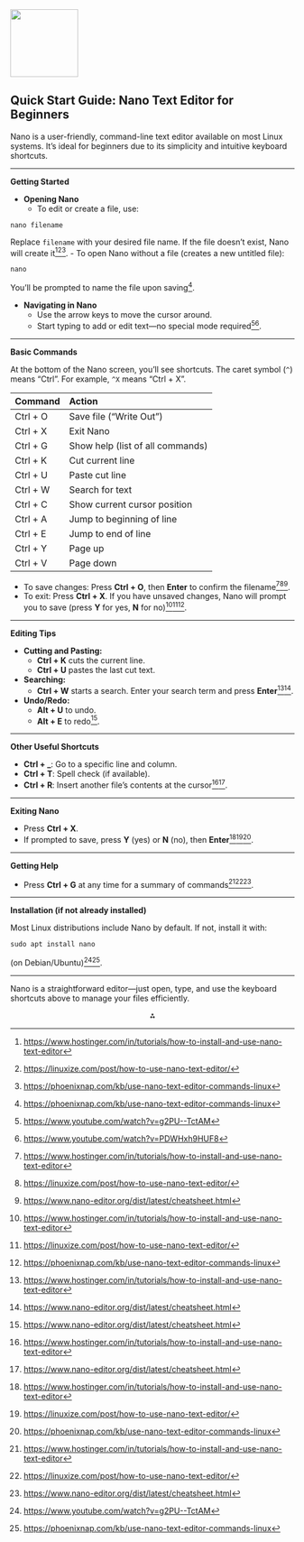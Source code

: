 <img src="https://r2cdn.perplexity.ai/pplx-full-logo-primary-dark%402x.png" class="logo" width="120"/>

## Quick Start Guide: Nano Text Editor for Beginners

Nano is a user-friendly, command-line text editor available on most Linux systems. It’s ideal for beginners due to its simplicity and intuitive keyboard shortcuts.

---

**Getting Started**

- **Opening Nano**
    - To edit or create a file, use:

```
nano filename
```

Replace `filename` with your desired file name. If the file doesn’t exist, Nano will create it[^1_2][^1_4][^1_6].
    - To open Nano without a file (creates a new untitled file):

```
nano
```

You’ll be prompted to name the file upon saving[^1_6].
- **Navigating in Nano**
    - Use the arrow keys to move the cursor around.
    - Start typing to add or edit text—no special mode required[^1_1][^1_3].

---

**Basic Commands**

At the bottom of the Nano screen, you’ll see shortcuts. The caret symbol (`^`) means “Ctrl”. For example, `^X` means “Ctrl + X”.


| Command | Action |
| :-- | :-- |
| Ctrl + O | Save file (“Write Out”) |
| Ctrl + X | Exit Nano |
| Ctrl + G | Show help (list of all commands) |
| Ctrl + K | Cut current line |
| Ctrl + U | Paste cut line |
| Ctrl + W | Search for text |
| Ctrl + C | Show current cursor position |
| Ctrl + A | Jump to beginning of line |
| Ctrl + E | Jump to end of line |
| Ctrl + Y | Page up |
| Ctrl + V | Page down |

- To save changes:
Press **Ctrl + O**, then **Enter** to confirm the filename[^1_2][^1_4][^1_5].
- To exit:
Press **Ctrl + X**. If you have unsaved changes, Nano will prompt you to save (press **Y** for yes, **N** for no)[^1_2][^1_4][^1_6].

---

**Editing Tips**

- **Cutting and Pasting:**
    - **Ctrl + K** cuts the current line.
    - **Ctrl + U** pastes the last cut text.
- **Searching:**
    - **Ctrl + W** starts a search. Enter your search term and press **Enter**[^1_2][^1_5].
- **Undo/Redo:**
    - **Alt + U** to undo.
    - **Alt + E** to redo[^1_5].

---

**Other Useful Shortcuts**

- **Ctrl + _**: Go to a specific line and column.
- **Ctrl + T**: Spell check (if available).
- **Ctrl + R**: Insert another file’s contents at the cursor[^1_2][^1_5].

---

**Exiting Nano**

- Press **Ctrl + X**.
- If prompted to save, press **Y** (yes) or **N** (no), then **Enter**[^1_2][^1_4][^1_6].

---

**Getting Help**

- Press **Ctrl + G** at any time for a summary of commands[^1_2][^1_4][^1_5].

---

**Installation (if not already installed)**

Most Linux distributions include Nano by default. If not, install it with:

```
sudo apt install nano
```

(on Debian/Ubuntu)[^1_1][^1_6].

---

Nano is a straightforward editor—just open, type, and use the keyboard shortcuts above to manage your files efficiently.

<div style="text-align: center">⁂</div>

[^1_1]: https://www.youtube.com/watch?v=g2PU--TctAM

[^1_2]: https://www.hostinger.com/in/tutorials/how-to-install-and-use-nano-text-editor

[^1_3]: https://www.youtube.com/watch?v=PDWHxh9HUF8

[^1_4]: https://linuxize.com/post/how-to-use-nano-text-editor/

[^1_5]: https://www.nano-editor.org/dist/latest/cheatsheet.html

[^1_6]: https://phoenixnap.com/kb/use-nano-text-editor-commands-linux

[^1_7]: https://www.howtogeek.com/42980/the-beginners-guide-to-nano-the-linux-command-line-text-editor/

[^1_8]: https://www.nano-editor.org/dist/v2.2/nano.html

[^1_9]: https://www.comptia.org/blog/your-nano-tutorial-create-edit-and-save-files

[^1_10]: https://askubuntu.com/questions/54221/how-to-edit-files-in-a-terminal-with-nano

